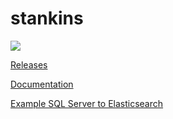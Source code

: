 # stankins
<img src='https://bsahlean.visualstudio.com/_apis/public/build/definitions/0f0a2980-c541-4d4d-ba1a-76b97332d539/4/badge' />

<a href='https://github.com/ignatandrei/stankins/releases'>Releases</a>

<a href='https://cdn.rawgit.com/ignatandrei/stankins/74e25fbe/Documentation/Help/index.html'>Documentation</a>

<a href='https://cdn.rawgit.com/ignatandrei/stankins/74e25fbe/Documentation/Help/html/e6e8966d-f7ce-8571-98f2-b26beb8d1666.htm'>Example SQL Server to Elasticsearch</a>
